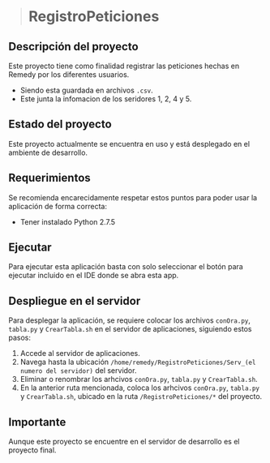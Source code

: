 ># RegistroPeticiones

## Descripción del proyecto

Este proyecto tiene como finalidad registrar las peticiones hechas en Remedy por los diferentes usuarios.

- Siendo esta guardada en archivos `.csv`.
- Este junta la infomacion de los seridores 1, 2, 4 y 5. 

## Estado del proyecto

Este proyecto actualmente se encuentra en uso y está desplegado en el ambiente de desarrollo.

## Requerimientos

Se recomienda encarecidamente respetar estos puntos para poder usar la aplicación de forma correcta:

-   Tener instalado Python 2.7.5

## Ejecutar

Para ejecutar esta aplicación basta con solo seleccionar el botón para ejecutar incluido en el IDE donde se abra esta app.

## Despliegue en el servidor

Para desplegar la aplicación, se requiere colocar los archivos `conOra.py`, `tabla.py` y `CrearTabla.sh` en el servidor de aplicaciones, siguiendo estos pasos:

1.  Accede al servidor de aplicaciones.
2.  Navega hasta la ubicación `/home/remedy/RegistroPeticiones/Serv_(el numero del servidor)` del servidor.
3.  Eliminar o renombrar los arhcivos `conOra.py`, `tabla.py` y `CrearTabla.sh`.
4.  En la anterior ruta mencionada, coloca los arhcivos `conOra.py`, `tabla.py` y `CrearTabla.sh`, ubicado en la ruta `/RegistroPeticiones/*` del proyecto.

## Importante 

Aunque este proyecto se encuentre en el servidor de desarrollo es el proyecto final.

